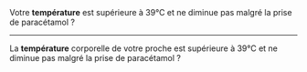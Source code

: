<!---->Votre <b>température</b> est supérieure à 39°C et ne diminue pas malgré la prise de paracétamol ?

---

<!---->La <b>température</b> corporelle de votre proche est supérieure à 39°C et ne diminue pas malgré la prise de paracétamol ?
